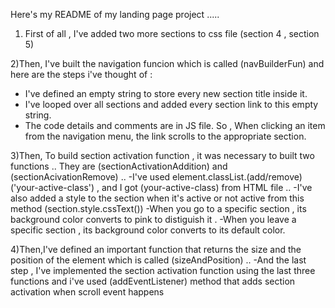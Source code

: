 Here's my README of my landing page project .....

1) First of all , I've added two more sections to css file (section 4 , section 5)

2)Then, I've built the navigation funcion which is called (navBuilderFun) and here are the steps i've thought of :
   - I've defined an empty string to store every new section title inside it.
   - I've looped over all sections and added every section link to this empty string.
   - The code details and comments are in JS file.
So , When clicking an item from the navigation menu, the link scrolls to the appropriate section.

3)Then, To build section activation function , it was necessary to built two functions ..
They are (sectionActivationAddition) and (sectionAcivationRemove) ..
-I've used     element.classList.(add/remove)('your-active-class') , and I got (your-active-class) from HTML file ..
-I've also added a style to the section when it's active or not active from this method (section.style.cssText())
-When you go to a specific section , its background color converts to pink to distiguish it .
-When you leave a specific section , its background color converts to its default color.

4)Then,I've defined an important function that returns the size and the position of the element which is called (sizeAndPosition) .. 
-And the last step , I've implemented the section activation function using the last three functions 
and i've used (addEventListener) method that adds section activation when scroll event happens

